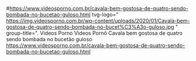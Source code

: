 #https://www.videosporno.com.br/cavala-bem-gostosa-de-quatro-sendo-bombada-no-bucetao-guloso.html tvg-logo="      https://img.videosporno.com.br/wp-content/uploads/2020/01/Cavala-bem-gostosa-de-quatro-sendo-bombada-no-bucet%C3%A3o-guloso.jpg    " group-title=".    Videos Porno
Videos Pornô
Cavala bem gostosa de quatro sendo bombada no bucetão guloso
https://www.videosporno.com.br/cavala-bem-gostosa-de-quatro-sendo-bombada-no-bucetao-guloso.html
